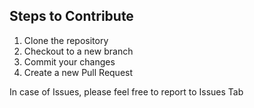 ## Steps to Contribute

1. Clone the repository
2. Checkout to a new branch
3. Commit your changes
4. Create a new Pull Request

In case of Issues, please feel free to report to Issues Tab